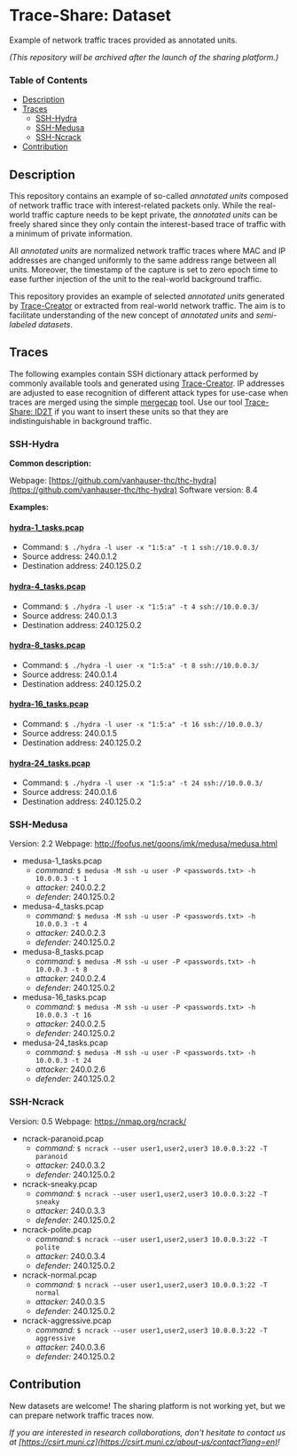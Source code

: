 # Trace-Share: Dataset

Example of network traffic traces provided as annotated units.

_(This repository will be archived after the launch of the sharing platform.)_

### Table of Contents

* [Description](#description)
* [Traces](#traces)
   + [SSH-Hydra](#ssh-hydra)
   + [SSH-Medusa](#ssh-medusa)
   + [SSH-Ncrack](#ssh-ncrack)
* [Contribution](#contribution)


## Description

This repository contains an example of so-called _annotated units_ composed of network traffic trace with interest-related packets only. While the real-world traffic capture needs to be kept private, the _annotated units_ can be freely shared since they only contain the interest-based trace of traffic with a minimum of private information.

All _annotated units_ are normalized network traffic traces where MAC and IP addresses are changed uniformly to the same address range between all units. Moreover, the timestamp of the capture is set to zero epoch time to ease further injection of the unit to the real-world background traffic.

This repository provides an example of selected _annotated units_ generated by [Trace-Creator](https://github.com/Trace-Share/Trace-Creator) or extracted from real-world network traffic. The aim is to facilitate understanding of the new concept of _annotated units_ and _semi-labeled datasets_.


## Traces

The following examples contain SSH dictionary attack performed by commonly available tools and generated using [Trace-Creator](https://github.com/Trace-Share/Trace-Creator). IP addresses are adjusted to ease recognition of different attack types for use-case when traces are merged using the simple [mergecap](https://www.wireshark.org/docs/man-pages/mergecap.html) tool. Use our tool [Trace-Share: ID2T](https://github.com/Trace-Share/ID2T) if you want to insert these units so that they are indistinguishable in background traffic.

### SSH-Hydra

**Common description:**

Webpage: [https://github.com/vanhauser-thc/thc-hydra](https://github.com/vanhauser-thc/thc-hydra)
Software version: 8.4

**Examples:**

#### [hydra-1_tasks.pcap](./SSH-Hydra/hydra-1_tasks.pcap)

* Command: `$ ./hydra -l user -x "1:5:a" -t 1 ssh://10.0.0.3/`
* Source address: 240.0.1.2
* Destination address: 240.125.0.2

#### [hydra-4_tasks.pcap](./SSH-Hydra/hydra-4_tasks.pcap)

* Command: `$ ./hydra -l user -x "1:5:a" -t 4 ssh://10.0.0.3/`
* Source address: 240.0.1.3
* Destination address: 240.125.0.2 

#### [hydra-8_tasks.pcap](./SSH-Hydra/hydra-8_tasks.pcap)

* Command: `$ ./hydra -l user -x "1:5:a" -t 8 ssh://10.0.0.3/`
* Source address: 240.0.1.4
* Destination address: 240.125.0.2 

#### [hydra-16_tasks.pcap](./SSH-Hydra/hydra-16_tasks.pcap)

* Command: `$ ./hydra -l user -x "1:5:a" -t 16 ssh://10.0.0.3/`
* Source address: 240.0.1.5
* Destination address: 240.125.0.2 

#### [hydra-24_tasks.pcap](./SSH-Hydra/hydra-24_tasks.pcap)

* Command: `$ ./hydra -l user -x "1:5:a" -t 24 ssh://10.0.0.3/`
* Source address: 240.0.1.6
* Destination address: 240.125.0.2 
    

### SSH-Medusa 

Version: 2.2
Webpage: http://foofus.net/goons/jmk/medusa/medusa.html  

- medusa-1_tasks.pcap
    - _command:_ `$ medusa -M ssh -u user -P <passwords.txt> -h 10.0.0.3 -t 1`
    - _attacker:_ 240.0.2.2
    - _defender:_ 240.125.0.2 
- medusa-4_tasks.pcap
    - _command:_ `$ medusa -M ssh -u user -P <passwords.txt> -h 10.0.0.3 -t 4`
    - _attacker:_ 240.0.2.3
    - _defender:_ 240.125.0.2 
- medusa-8_tasks.pcap
    - _command:_ `$ medusa -M ssh -u user -P <passwords.txt> -h 10.0.0.3 -t 8`
    - _attacker:_ 240.0.2.4
    - _defender:_ 240.125.0.2 
- medusa-16_tasks.pcap
    - _command:_ `$ medusa -M ssh -u user -P <passwords.txt> -h 10.0.0.3 -t 16`
    - _attacker:_ 240.0.2.5
    - _defender:_ 240.125.0.2 
- medusa-24_tasks.pcap
    - _command:_ `$ medusa -M ssh -u user -P <passwords.txt> -h 10.0.0.3 -t 24`
    - _attacker:_ 240.0.2.6
    - _defender:_ 240.125.0.2         

            
### SSH-Ncrack

Version: 0.5
Webpage: https://nmap.org/ncrack/ 
            
- ncrack-paranoid.pcap
    - _command:_ `$ ncrack --user user1,user2,user3 10.0.0.3:22 -T paranoid`
    - _attacker:_ 240.0.3.2
    - _defender:_ 240.125.0.2 
- ncrack-sneaky.pcap
    - _command:_ `$ ncrack --user user1,user2,user3 10.0.0.3:22 -T sneaky`
    - _attacker:_ 240.0.3.3
    - _defender:_ 240.125.0.2 
- ncrack-polite.pcap
    - _command:_ `$ ncrack --user user1,user2,user3 10.0.0.3:22 -T polite`
    - _attacker:_ 240.0.3.4
    - _defender:_ 240.125.0.2 
- ncrack-normal.pcap
    - _command:_ `$ ncrack --user user1,user2,user3 10.0.0.3:22 -T normal`
    - _attacker:_ 240.0.3.5
    - _defender:_ 240.125.0.2 
- ncrack-aggressive.pcap
    - _command:_ `$ ncrack --user user1,user2,user3 10.0.0.3:22 -T aggressive`
    - _attacker:_ 240.0.3.6
    - _defender:_ 240.125.0.2   


## Contribution

New datasets are welcome! The sharing platform is not working yet, but we can prepare network traffic traces now.

*If you are interested in research collaborations, don't hesitate to contact us at  [https://csirt.muni.cz](https://csirt.muni.cz/about-us/contact?lang=en)!*
